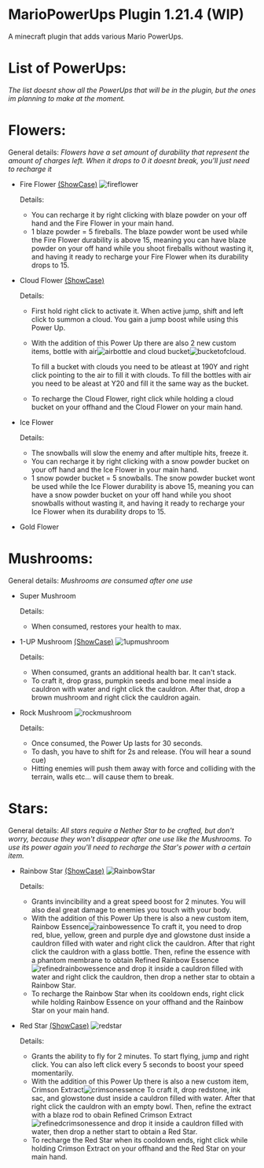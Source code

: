 # MarioPowerUps Plugin 1.21.4 (WIP)
A minecraft plugin that adds various Mario PowerUps.

# List of PowerUps:

_The list doesnt show all the PowerUps that will be in the plugin, but the ones im planning to make at the moment._


# Flowers:
General details:
_Flowers have a set amount of durability that represent the amount of charges left. When it drops to 0 it doesnt break, you'll just need to recharge it_

- Fire Flower 
   [(ShowCase)](https://youtu.be/_Bd3sv9p_Tk) ![fireflower](https://github.com/user-attachments/assets/fcb61598-31a8-4704-af48-318e427eb259)

  Details:
  
     - You can recharge it by right clicking with blaze powder on your off hand and the Fire Flower in your main hand.
     - 1 blaze powder = 5 fireballs. The blaze powder wont be used while the Fire Flower durability is above 15, meaning
      you can have blaze powder on your off hand while you shoot fireballs without wasting it, and having it ready to recharge
      your Fire Flower when its durability drops to 15.
      
- Cloud Flower  [(ShowCase)](https://youtu.be/QSV8TEy8QVc)

  Details:

  - First hold right click to activate it. When active jump, shift and left click to summon a cloud. You gain a jump boost while using this Power Up.
  - With the addition of this Power Up there are also 2 new custom items, bottle with air![airbottle](https://github.com/user-attachments/assets/6fd341f8-15a5-448a-930c-64d19217e2eb)
 and cloud bucket![bucketofcloud](https://github.com/user-attachments/assets/3a72276c-c513-4405-9f2d-517b381dbd9a).

    To fill a bucket with clouds you need to be atleast at 190Y and right click pointing to the air to fill it with clouds.
    To fill the bottles with air you need to be aleast at Y20 and fill it the same way as the bucket.
  - To recharge the Cloud Flower, right click while holding a cloud bucket on your offhand and the Cloud Flower on your main hand.

       
- Ice Flower 

  Details:
  
     - The snowballs will slow the enemy and after multiple hits, freeze it.
     - You can recharge it by right clicking with a snow powder bucket on your off hand and the Ice Flower in your main hand.
     - 1 snow powder bucket = 5 snowballs. The snow powder bucket  wont be used while the Ice Flower durability is above 15, meaning
      you can have a snow powder bucket on your off hand while you shoot snowballs without wasting it, and having it ready to recharge
      your Ice Flower when its durability drops to 15.

- Gold Flower 


# Mushrooms:
General details:
_Mushrooms are consumed after one use_

- Super Mushroom 

  Details:

  - When consumed, restores your health to max.
    
- 1-UP Mushroom [(ShowCase)](https://youtu.be/Ehf0W8lpP9k) ![1upmushroom](https://github.com/user-attachments/assets/e261477f-f49c-4179-94ec-b9c321a6c57a)


  
  Details:

  - When consumed, grants an additional health bar. It can't stack.
  - To craft it, drop grass, pumpkin seeds and bone meal inside a cauldron with water and right click the cauldron. After that, drop a brown mushroom and right click the cauldron again.
    
- Rock Mushroom ![rockmushroom](https://github.com/user-attachments/assets/bd69358b-937c-401a-8f81-7a39a93ba720)

  
  Details:

  - Once consumed, the Power Up lasts for 30 seconds.
  - To dash, you have to shift for 2s and release. (You will hear a sound cue)
  - Hitting enemies will push them away with force and colliding with the terrain, walls etc... will cause them to break.
 

# Stars:
General details:
_All stars require a Nether Star to be crafted, but don't worry, because they won't disappear after one use like the Mushrooms. To use its power again you'll need to recharge the Star's power with a certain item._

   - Rainbow Star  [(ShowCase)](https://youtu.be/TxubfPyeWLw?si=j9JwjPzW7Zs6VIhL) ![RainbowStar](https://github.com/user-attachments/assets/ef4f7682-2464-4b4d-9562-0337490d5e12)


     Details:

     - Grants invincibility and a great speed boost for 2 minutes. You will also deal great damage to enemies you touch with your body.
     - With the addition of this Power Up there is also a new custom item, Rainbow Essence![rainbowessence](https://github.com/user-attachments/assets/a598dff3-aa1c-44e4-8617-9d821f976385)
       To craft it, you need to drop red, blue, yellow, green and purple dye and glowstone dust inside a cauldron filled with water and right click the cauldron.
       After that right click the cauldron with a glass bottle.
       Then, refine the essence with a phantom membrane to obtain Refined Rainbow Essence ![refinedrainbowessence](https://github.com/user-attachments/assets/5befcc3b-8051-4978-837d-6b2818c3b69d)
       and drop it inside a cauldron filled with water and right click the cauldron, then drop a nether star to obtain a Rainbow Star.
     - To recharge the Rainbow Star when its cooldown ends, right click while holding Rainbow Essence on your offhand and the Rainbow Star on your main hand.

       
   - Red Star   [(ShowCase)](https://youtu.be/TxubfPyeWLw?si=j9JwjPzW7Zs6VIhL) ![redstar](https://github.com/user-attachments/assets/fc4062a9-d1a5-40ef-ae1a-bec4994bf66c)


     Details:

     - Grants the ability to fly for 2 minutes. To start flying, jump and right click. You can also left click every 5 seconds to boost your speed momentarily.
     - With the addition of this Power Up there is also a new custom item, Crimson Extract![crimsonessence](https://github.com/user-attachments/assets/34b59ae4-0074-4b9f-95a6-4f730a5de040)
       To craft it, drop redstone, ink sac, and glowstone dust inside a cauldron filled with water. After that right click the cauldron with an empty bowl.
       Then, refine the extract with a blaze rod to obain Refined Crimson Extract ![refinedcrimsonessence](https://github.com/user-attachments/assets/c0acd9ab-3ad4-40e4-8e33-e7de44a885bb)
       and drop it inside a cauldron filled with water, then drop a nether start to obtain a Red Star.
     - To recharge the Red Star when its cooldown ends, right click while holding Crimson Extract on your offhand and the Red Star on your main hand.

